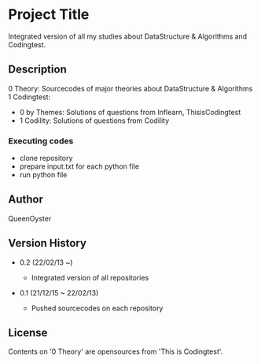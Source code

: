 # Project Title

Integrated version of all my studies about DataStructure & Algorithms and Codingtest.

## Description

0 Theory: Sourcecodes of major theories about DataStructure & Algorithms
1 Codingtest:

- 0 by Themes: Solutions of questions from Inflearn, ThisisCodingtest
- 1 Codility: Solutions of questions from Codility

### Executing codes

- clone repository
- prepare input.txt for each python file
- run python file

## Author

QueenOyster

## Version History

- 0.2 (22/02/13 ~)

  - Integrated version of all repositories

- 0.1 (21/12/15 ~ 22/02/13)
  - Pushed sourcecodes on each repository

## License

Contents on '0 Theory' are opensources from 'This is Codingtest'.
